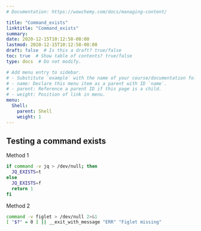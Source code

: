 ```yaml
---
# Documentation: https://wowchemy.com/docs/managing-content/

title: "Command_exists"
linktitle: "Command_exists"
summary:
date: 2020-12-15T10:12:58-08:00
lastmod: 2020-12-15T10:12:58-08:00
draft: false  # Is this a draft? true/false
toc: true  # Show table of contents? true/false
type: docs  # Do not modify.

# Add menu entry to sidebar.
# - Substitute `example` with the name of your course/documentation folder.
# - name: Declare this menu item as a parent with ID `name`.
# - parent: Reference a parent ID if this page is a child.
# - weight: Position of link in menu.
menu:
  Shell:
    parent: Shell
    weight: 1
---
```


## Testing a command exists

Method 1

```bash
if command -v jq > /dev/null; then
  JQ_EXISTS=t
else
  JQ_EXISTS=f
  return 1
fi
```

Method 2

```bash
command -v figlet > /dev/null 2>&1
[ "$?" = 0 ] || __exit_with_message "ERR" "Figlet missing"
```
